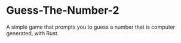 # Guess-The-Number-2
A simple game that prompts you to guess a number that is computer generated, with Rust.
